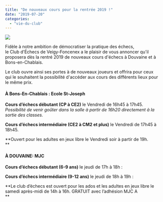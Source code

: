 ```yaml
---
title: "De nouveaux cours pour la rentrée 2019 !"
date: "2019-07-20"
categories: 
  - "vie-du-club"
---
```


![](https://echecs-veigy.fr/wp-content/uploads/2019/07/villes-1024x172.jpg)

  
Fidèle à notre ambition de démocratiser la pratique des échecs,  
le Club d'Échecs de Veigy-Foncenex a le plaisir de vous annoncer qu'il proposera dès la rentré 2019 de nouveaux cours d'échecs à Douvaine et à Bons-en-Chablais.

Le club ouvre ainsi ses portes à de nouveaux joueurs et offrira pour ceux qui le souhaitent la possibilité d'accéder aux cours des différents lieux pour le même prix.

#### À Bons-En-Chablais : Ecole St-Joseph

**Cours d’échecs débutant (CP à CE2)** le Vendredi de 16h45 à 17h45. 
_Possibilité de venir goûter dans la salle à partir de 16h20 directement à la sortie des classes._

**Cours d’échecs intermédiaire (CE2 à CM2 et plus)** le Vendredi de 17h45 à 18h45.

**Ouvert pour les adultes en jeux libre le Vendredi soir à partir de 19h.  
**

#### À DOUVAINE: MJC

**Cours d’échecs débutant (6-9 ans)** le jeudi de 17h à 18h :  
  
**Cours d’échecs intermédiaire (9-12 ans)** le jeudi de 18h à 19h :

**Le club d’échecs est ouvert pour les ados et les adultes en jeux libre le samedi après-midi de 14h à 16h. GRATUIT avec l’adhésion MJC A  
**
